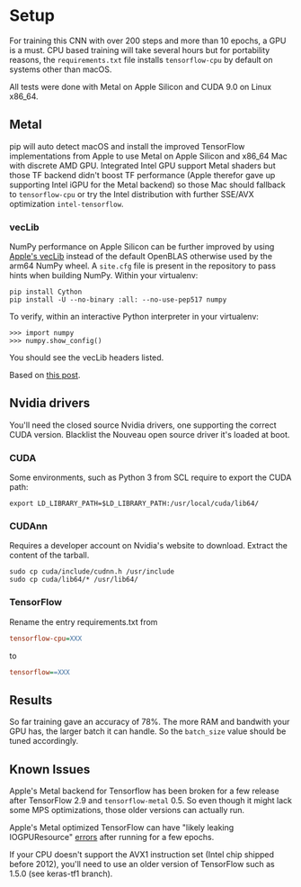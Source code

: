 # Setup
For training this CNN with over 200 steps and more than 10 epochs, a GPU is a must. CPU based training will take several hours but for portability reasons, the `requirements.txt` file installs `tensorflow-cpu` by default on systems other than macOS.

All tests were done with Metal on Apple Silicon and CUDA 9.0 on Linux x86_64.

## Metal
pip will auto detect macOS and install the improved TensorFlow implementations from Apple to use Metal on Apple Silicon and x86_64 Mac with discrete AMD GPU. Integrated Intel GPU support Metal shaders but those TF backend didn't boost TF performance (Apple therefor gave up supporting Intel iGPU for the Metal backend) so those Mac should fallback to `tensorflow-cpu` or try the Intel distribution with further SSE/AVX optimization `intel-tensorflow`.

### vecLib
NumPy performance on Apple Silicon can be further improved by using [Apple's vecLib](https://developer.apple.com/documentation/accelerate/veclib) instead of the default OpenBLAS otherwise used by the arm64 NumPy wheel. A `site.cfg` file is present in the repository to pass hints when building NumPy.
Within your virtualenv:
```shell
pip install Cython
pip install -U --no-binary :all: --no-use-pep517 numpy
```

To verify, within an interactive Python interpreter in your virtualenv:
```shell
>>> import numpy
>>> numpy.show_config()
```
You should see the vecLib headers listed.

Based on [this post](https://developer.apple.com/forums/thread/695963).

## Nvidia drivers
You'll need the closed source Nvidia drivers, one supporting the correct CUDA version.
Blacklist the Nouveau open source driver it's loaded at boot.
### CUDA
Some environments, such as Python 3 from SCL require to export the CUDA path:
```shell
export LD_LIBRARY_PATH=$LD_LIBRARY_PATH:/usr/local/cuda/lib64/
```
### CUDAnn
Requires a developer account on Nvidia's website to download. Extract the content of the tarball.
```shell
sudo cp cuda/include/cudnn.h /usr/include
sudo cp cuda/lib64/* /usr/lib64/
```
### TensorFlow
Rename the entry requirements.txt from
```ini
tensorflow-cpu=XXX
```
to
```ini
tensorflow==XXX
```


## Results
So far training gave an accuracy of 78%.
The more RAM and bandwith your GPU has, the larger batch it can handle. So the `batch_size` value should be tuned accordingly.

## Known Issues
Apple's Metal backend for Tensorflow has been broken for a few release after TensorFlow 2.9 and `tensorflow-metal` 0.5. So even though it might lack some MPS optimizations, those older versions can actually run.

Apple's Metal optimized TensorFlow can have "likely leaking IOGPUResource" [errors](https://developer.apple.com/forums/thread/706920?login=true&page=1#741165022) after running for a few epochs.

If your CPU doesn't support the AVX1 instruction set (Intel chip shipped before 2012), you'll need to use an older version of TensorFlow such as 1.5.0 (see keras-tf1 branch).

